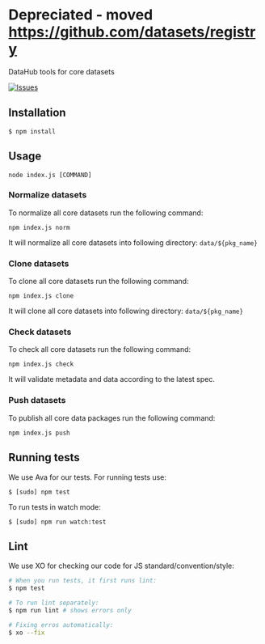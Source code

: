 # Depreciated - moved https://github.com/datasets/registry
DataHub tools for core datasets

[![Issues](https://img.shields.io/badge/issue-tracker-orange.svg)](https://github.com/datahq/core-datasets-tools/issues)



## Installation

``` 
$ npm install
```

## Usage

```
node index.js [COMMAND]
```

### Normalize datasets

To normalize all core datasets run the following command:

`npm index.js norm`

It will normalize all core datasets into following directory: `data/${pkg_name}`

### Clone datasets

To clone all core datasets run the following command:

`npm index.js clone`

It will clone all core datasets into following directory: `data/${pkg_name}`

### Check datasets

To check all core datasets run the following command:

`npm index.js check`

It will validate metadata and data according to the latest spec. 

### Push datasets

To publish all core data packages run the following command:

`npm index.js push`

## Running tests

We use Ava for our tests. For running tests use:

```
$ [sudo] npm test
```

To run tests in watch mode:

```
$ [sudo] npm run watch:test
```

## Lint

We use XO for checking our code for JS standard/convention/style:

```bash
# When you run tests, it first runs lint:
$ npm test

# To run lint separately:
$ npm run lint # shows errors only

# Fixing erros automatically:
$ xo --fix
```
